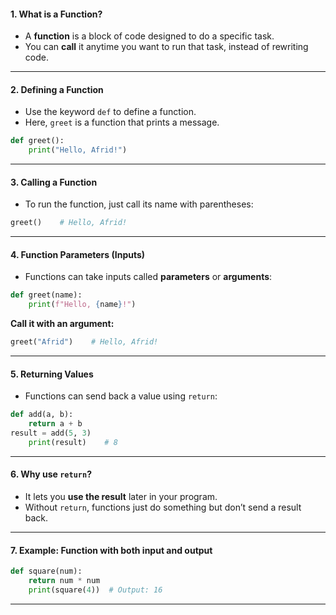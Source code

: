 #### 1. What is a Function?
- A **function** is a block of code designed to do a specific task.  
- You can **call** it anytime you want to run that task, instead of rewriting code.
---

#### 2. Defining a Function
- Use the keyword `def` to define a function.
- Here, `greet` is a function that prints a message.
```Python
def greet():
	print("Hello, Afrid!")
```
---

#### **3. Calling a Function**
- To run the function, just call its name with parentheses:
```Python
greet()    # Hello, Afrid!
```
---

#### 4. Function Parameters (Inputs)
- Functions can take inputs called **parameters** or **arguments**:
```Python
def greet(name):
	print(f"Hello, {name}!")
```

**Call it with an argument:**
```Python
greet("Afrid")    # Hello, Afrid!
```
---

#### **5. Returning Values**
- Functions can send back a value using `return`:
```Python
def add(a, b):
	return a + b
result = add(5, 3)
	print(result)    # 8
```
---

#### 6. Why use `return`?
- It lets you **use the result** later in your program.
- Without `return`, functions just do something but don’t send a result back.
---

#### 7. Example: Function with both input and output
```Python
def square(num):
	return num * num
	print(square(4))  # Output: 16
```
---
